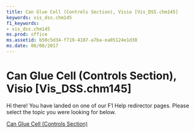 ```yaml
---
title: Can Glue Cell (Controls Section), Visio [Vis_DSS.chm145]
keywords: vis_dss.chm145
f1_keywords:
- vis_dss.chm145
ms.prod: office
ms.assetid: b50c5d34-f719-4107-a7ba-ea05124e1d30
ms.date: 06/08/2017
---
```



# Can Glue Cell (Controls Section), Visio [Vis_DSS.chm145]

Hi there! You have landed on one of our F1 Help redirector pages. Please select the topic you were looking for below.

[Can Glue Cell (Controls Section)](http://msdn.microsoft.com/library/1c4c4ae2-b3fa-ed45-c6e5-22bedb2523db%28Office.15%29.aspx)

